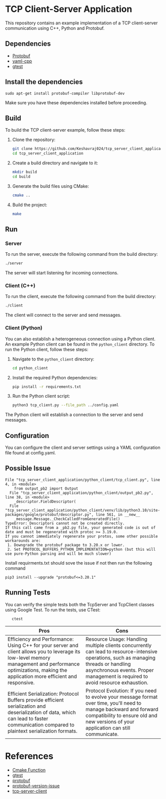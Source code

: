 # TCP Client-Server Application

This repository contains an example implementation of a TCP client-server communication using C++, Python  and Protobuf.

## Dependencies

- [Protobuf](https://developers.google.com/protocol-buffers)
- [yaml-cpp](https://github.com/jbeder/yaml-cpp)
- [gtest](https://github.com/google/googletest)

## Install the dependencies

```
sudo apt-get install protobuf-compiler libprotobuf-dev
```

Make sure you have these dependencies installed before proceeding.

## Build

To build the TCP client-server example, follow these steps:

1. Clone the repository:
   ```sh
   git clone https://github.com/Keshavraj024/tcp_server_client_application.git
   cd tcp_server_client_application
   ```

2. Create a build directory and navigate to it:
   ```sh
   mkdir build
   cd build
   ```

3. Generate the build files using CMake:
   ```sh
   cmake ..
   ```

4. Build the project:
   ```sh
   make
   ```

## Run

### Server

To run the server, execute the following command from the build directory:

```sh
./server
```

The server will start listening for incoming connections.

### Client (C++)

To run the client, execute the following command from the build directory:

```sh
./client
```
The client will connect to the server and send messages.
### Client (Python)

You can also establish a heterogeneous connection using a Python client. An example Python client can be found in the `python_client` directory. To run the Python client, follow these steps:

1. Navigate to the `python_client` directory:
   ```sh
   cd python_client
   ```

2. Install the required Python dependencies:
   ```sh
   pip install -r requirements.txt
   ```

3. Run the Python client script:
   ```sh
   python3 tcp_client.py --file_path ../config.yaml
   ```

The Python client will establish a connection to the server and send messages.

## Configuration

You can configure the client and server settings using a YAML configuration file found at config.yaml.

## Possible Issue

```
File "tcp_server_client_application/python_client/tcp_client.py", line 4, in <module>
    from output_pb2 import Output
  File "tcp_server_client_application/python_client/output_pb2.py", line 38, in <module>
    _descriptor.FieldDescriptor(
  File "tcp_server_client_application/python_client/venv/lib/python3.10/site-packages/google/protobuf/descriptor.py", line 561, in __new__
    _message.Message._CheckCalledFromGeneratedFile()
TypeError: Descriptors cannot not be created directly.
If this call came from a _pb2.py file, your generated code is out of date and must be regenerated with protoc >= 3.19.0.
If you cannot immediately regenerate your protos, some other possible workarounds are:
 1. Downgrade the protobuf package to 3.20.x or lower.
 2. Set PROTOCOL_BUFFERS_PYTHON_IMPLEMENTATION=python (but this will use pure-Python parsing and will be much slower)
```
Install requirments.txt should sove the issue if not then run the following command

```
pip3 install --upgrade "protobuf<=3.20.1"
```

## Running Tests
You can verify the simple tests both the TcpServer and TcpClient classes using Google Test. To run the tests, use CTest:

```
   ctest
```


| Pros | Cons |
|----------|----------|
| Efficiency and Performance: Using C++ for your server and client allows you to leverage its low-level memory management and performance optimizations, making the application more efficient and responsive. |Resource Usage: Handling multiple clients concurrently can lead to resource-intensive operations, such as managing threads or handling asynchronous events. Proper management is required to avoid resource exhaustion.  |
|Efficient Serialization: Protocol Buffers provide efficient serialization and deserialization of data, which can lead to faster communication compared to plaintext serialization formats. | Protocol Evolution: If you need to evolve your message format over time, you'll need to manage backward and forward compatibility to ensure old and new versions of your application can still communicate.| 

# References
- [Cmake Function](https://cmake.org/cmake/help/latest/command/function.html)
- [gtest](http://google.github.io/googletest/quickstart-cmake.html)
- [protobuf](https://medium.com/geekculture/protocol-buffers-in-c-d60865ae7782)
- [protobuf-version-issue](https://github.com/deepmind/alphafold/issues/478)
- [tcp-server-client](https://www.geeksforgeeks.org/socket-programming-cc/)
